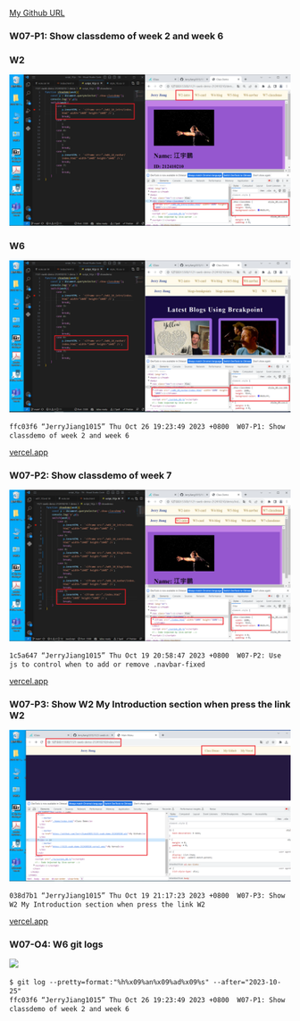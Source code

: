 [My Github URL](https://github.com/JerryJiang1015/1121-sweb-demo-212410210.git)

### W07-P1: Show classdemo of week 2 and week 6

### W2

![](W07-p1-1.png)

### W6

![](W07-p1-2.png)

```
ffc03f6 “JerryJiang1015” Thu Oct 26 19:23:49 2023 +0800  W07-P1: Show classdemo of week 2 and week 6
```

[vercel.app](https://1121-sweb-demo-212410210.vercel.app/)

### W07-P2: Show classdemo of week 7

![](W07-p2.png)

```
1c5a647 “JerryJiang1015” Thu Oct 19 20:58:47 2023 +0800  W07-P2: Use js to control when to add or remove .navbar-fixed
```

[vercel.app](https://1121-sweb-demo-212410210.vercel.app/)

### W07-P3: Show W2 My Introduction section when press the link W2

![](W07-p3.png)

```
038d7b1 “JerryJiang1015” Thu Oct 19 21:17:23 2023 +0800  W07-P3: Show W2 My Introduction section when press the link W2
```

[vercel.app](https://1121-sweb-demo-212410210.vercel.app/)

### W07-O4: W6 git logs

![](W07-p4.png)

```
$ git log --pretty=format:"%h%x09%an%x09%ad%x09%s" --after="2023-10-25"
ffc03f6 “JerryJiang1015” Thu Oct 26 19:23:49 2023 +0800  W07-P1: Show classdemo of week 2 and week 6
```
